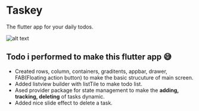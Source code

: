 # Taskey
The flutter app for your daily todos. 

![alt text](https://github.com/ralphcoder/Parallel-Inertia/blob/master/readme%20assets/Mockup_02_marble_PSD_compressed.jpg
)

## Todo i performed to make this flutter app 😅
- Created rows, column, containers, graditents, appbar, drawer, FAB(Floating action button) to make the basic strucuture of main screen.
- Added listview builder with listTile to make todo list.
- Ased provider package for state management to make the **adding, tracking, deleting** of tasks dynamic.
- Added nice slide effect to delete a task.

